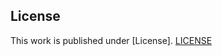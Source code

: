 ## License

This work is published under [License].
[LICENSE](https://creativecommons.org/licenses/by-nc-nd/4.0/ )
